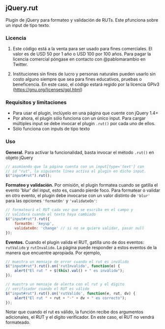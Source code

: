 ## jQuery.rut

Plugin de jQuery para formateo y validación de RUTs. Este pfunciona sobre un input de tipo texto.

### Licencia

1. Este código está a la venta para ser usado para fines comerciales. El valor es de USD 50 por 1 año o USD 100 por 100 años. Para pagar la licencia comercial póngase en contacto con @pablomarambio en Twitter.

2. Instituciones sin fines de lucro y personas naturales pueden usarlo sin costo alguno siempre que sea para fines educativos, pruebas o beneficencia. En este caso, el código estará regido por la licencia GPlv3 (https://gnu.org/licenses/gpl.html)

### Requisitos y limitaciones

- Para usar el plugin, inclúyelo en una página que cuente con jQuery 1.4+
- Por ahora, el plugin sólo funciona con un único input. Para cargar múltiples input se debe invocar el plugin `.rut()` por cada uno de ellos.
- Sólo funciona con inputs de tipo texto

### Uso

**General.** Para activar la funcionalidad, basta invocar el método `.rut()` en objeto jQuery

```javascript
// asumiendo que la página cuenta con un input[type='text'] con 
// id "rut", la siguiente línea activa el plugin en dicho input.
$("input#rut").rut();
```

**Formateo y validación.** Por omisión, el plugin formatea cuando se gatilla el evento 'blur' del input, esto es, cuando pierde foco. Para formatear o validar en otro evento, el plugin debe invocarse con un valor distinto de `'blur'` para las opciones `'formatOn'` y `'validateOn'`:

```javascript
// formateará el RUT cada vez que se escriba en el campo y
// validará cuando el texto haya cambiado
$("input#rut").rut({
	formatOn: 'keyup',
	validateOn: 'change' // si no se quiere validar, pasar null
});
```

**Eventos.** Cuando el plugin valida el RUT, gatilla uno de dos eventos: `rutValido` y `rutInvalido`. La página puede responder a estos eventos de la manera que encuentre apropiada. Por ejemplo,

```javascript
// muestra un mensaje de error cuando el rut es inválido
$("input#rut").rut().on('rutInvalido', function(e) {
	alert("El rut " + $(this).val() + " es inválido");
});
```

```javascript
// muestra un mensaje de alerta con el rut y el dígito 
// verificador cuando el RUT es válido
$("input#rut").rut().on('rutValido', function(e, rut, dv) {
	alert("El rut " + rut + "-" + dv + " es correcto");
});
```

Notar que cuando el rut es válido, la función recibe dos argumentos adicionales, el RUT y el dígito verificador. En este caso, el RUT no vendrá formateado.